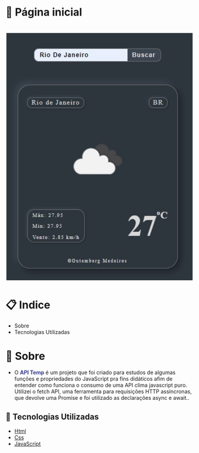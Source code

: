 # 🎫 Página inicial

<h1 align="center">
<img src="./img/print.jpg" width="500px">

</h1>

# 📋 Indice

- Sobre
- Tecnologias Utilizadas

# 📜 Sobre

- O <span style="color: #373f8a;font-weight: bold;">API Temp</span> é um projeto que foi criado para estudos de algumas funções e propriedades do JavaScript pra fins didáticos afim de entender como funciona o consumo de uma API clima javascript puro.
Utilizei o fetch API, uma ferramenta para requisições HTTP assíncronas, que devolve uma Promise e foi utilizado as declarações async e await..

## 🚀 Tecnologias Utilizadas

- [Html](https://developer.mozilla.org/pt-BR/docs/Web/HTML)
- [Css](https://developer.mozilla.org/pt-BR/docs/Web/CSS)
- [JavaScript](https://developer.mozilla.org/pt-BR/docs/Web/JavaScript)